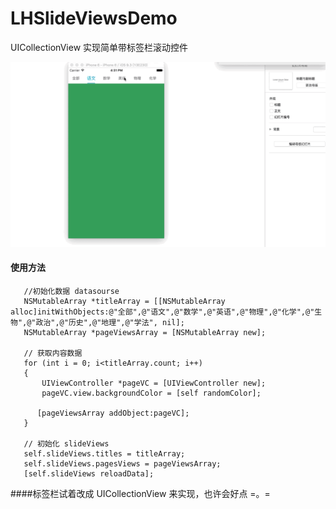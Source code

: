 # LHSlideViewsDemo

UICollectionView 实现简单带标签栏滚动控件

![image](https://github.com/linsyorozuya/LHSlideViewsDemo/blob/master/2016-08-02%2016_33_40.gif)

#### 使用方法

       //初始化数据 datasourse
       NSMutableArray *titleArray = [[NSMutableArray alloc]initWithObjects:@"全部",@"语文",@"数学",@"英语",@"物理",@"化学",@"生物",@"政治",@"历史",@"地理",@"学法", nil];
       NSMutableArray *pageViewsArray = [NSMutableArray new];

       // 获取内容数据
       for (int i = 0; i<titleArray.count; i++)
       {
           UIViewController *pageVC = [UIViewController new];
           pageVC.view.backgroundColor = [self randomColor];
        
          [pageViewsArray addObject:pageVC];
       }
       
       // 初始化 slideViews
       self.slideViews.titles = titleArray;
       self.slideViews.pagesViews = pageViewsArray;
       [self.slideViews reloadData];
       
       
       
####标签栏试着改成 UICollectionView 来实现，也许会好点 =。=

